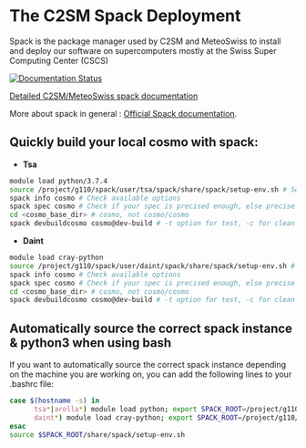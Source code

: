 # The C2SM Spack Deployment
Spack is the package manager used by C2SM and MeteoSwiss to install 
and deploy our software on supercomputers 
mostly at the Swiss Super Computing Center (CSCS)

[![Documentation Status](https://readthedocs.org/projects/ansicolortags/badge/?version=latest)](https://C2SM.github.io/spack-c2sm/)

[Detailed C2SM/MeteoSwiss spack documentation](https://c2sm.github.io/spack-c2sm/)

More about spack in general : [Official Spack documentation](https://spack.readthedocs.io/en/v0.15.4/).

## Quickly build your local cosmo with spack:

* **Tsa**

```bash
module load python/3.7.4
source /project/g110/spack/user/tsa/spack/share/spack/setup-env.sh # Source spack instance
spack info cosmo # Check available options 
spack spec cosmo # Check if your spec is precised enough, else precise more options
cd <cosmo_base_dir> # cosmo, not cosmo/cosmo
spack devbuildcosmo cosmo@dev-build # -t option for test, -c for clean build usually cosmo@dev-build%pgi is enough

```
* **Daint**

```bash
module load cray-python
source /project/g110/spack/user/daint/spack/share/spack/setup-env.sh # Source spack instance
spack info cosmo # Check available options 
spack spec cosmo # Check if your spec is precised enough, else precise more options
cd <cosmo_base_dir> # cosmo, not cosmo/cosmo
spack devbuildcosmo cosmo@dev-build # -t option for test, -c for clean build usually cosmo@dev-build%pgi is enough

```

## Automatically source the correct spack instance & python3 when using bash

If you want to automatically source the correct spack instance depending on the machine you are working on, you can add the following lines to your .bashrc file:

```bash
case $(hostname -s) in
      tsa*|arolla*) module load python; export SPACK_ROOT=/project/g110/spack/user/tsa/spack ;;
      daint*) module load cray-python; export SPACK_ROOT=/project/g110/spack/user/daint/spack ;;
esac
source $SPACK_ROOT/share/spack/setup-env.sh
```

